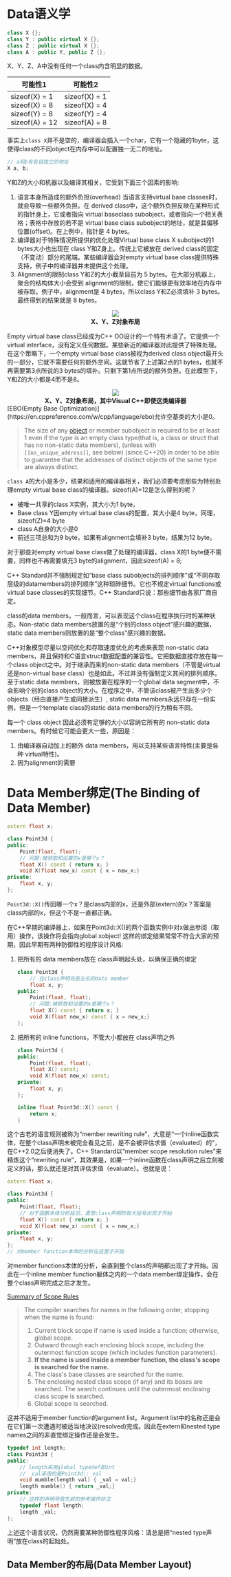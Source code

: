 # Data语义学

```C++
class X {};
class Y : public virtual X {};
class Z : public virtual X {};
class A : public Y, public Z {};
```

X、Y、Z、A中没有任何一个class内含明显的数据。

| 可能性1                                                      | 可能性2                                                      |
| ------------------------------------------------------------ | ------------------------------------------------------------ |
| sizeof(X) = 1<br/>sizeof(X) = 8<br/>sizeof(Y) = 8<br/>sizeof(A) = 12 | sizeof(X) = 1<br/>sizeof(X) = 4<br/>sizeof(Y) = 4<br/>sizeof(A) = 8 |

事实上`class X`并不是空的，编译器会插入一个char，它有一个隐藏的1byte，这使得class的不同object在内存中可以配置独一无二的地址。

```C++
// a和b有各自独立的地址
X a, b;
```

Y和Z的大小和机器以及编译其相关，它受到下面三个因素的影响:

1. 语言本身所造成的额外负担(overhead) 当语言支持virtual base classes时，就会导致一些额外负担。在 derived class中，这个额外负担反映在某种形式的指针身上，它或者指向 virtual baseclass subobject，或者指向一个相关表格；表格中存放的若不是 virtual base class subobject的地址，就是其偏移位置(offset)。在上例中，指针是 4 bytes。
2. 编译器对于特殊情况所提供的优化处理Virtual base class X subobject的1 bytes大小也出现在 class Y和Z身上。传统上它被放在 derived class的固定（不变动）部分的尾端。某些编译器会对empty virtual base class提供特殊支持，例子中的编译器并未提供这个处理。
3. Alignment的限制class Y和Z的大小截至目前为 5 bytes。在大部分机器上，聚合的结构体大小会受到 alignment的限制，使它们能够更有效率地在内存中被存取。例子中，alignment是 4 bytes，所以class Y和Z必须填补 3 bytes。最终得到的结果就是 8 bytes。

<center>
    <img src="./img/ClassDataLayout-1.png">
    <div><b>X、Y、Z对象布局</b></div>
</center>

Empty virtual base class已经成为C++ OO设计的一个特有术语了。它提供一个virtual interface，没有定义任何数据。某些新近的编译器对此提供了特殊处理。在这个策略下，一个empty virtual base class被视为derived class object最开头的一部分，它就不需要任何的额外空间。这就节省了上述第2点的1 bytes，也就不再需要第3点所说的3 bytes的填补。只剩下第1点所说的额外负担。在此模型下，Y和Z的大小都是4而不是8。

<center>
    <img src="./img/ClassDataLayout-2.png">
    <div><b>X、Y、Z对象布局，其中Visual C++即使这类编译器</b></div>
</center>
[EBO(Empty Base Optimization)](https://en.cppreference.com/w/cpp/language/ebo)允许空基类的大小是0。

> The size of any [object](https://en.cppreference.com/w/cpp/language/object) or member subobject is required to be at least 1 even if the type is an empty class type(that is, a class or struct that has no non-static data members), (unless with `[[no_unique_address]]`, see below) (since C++20) in order to be able to guarantee that the addresses of distinct objects of the same type are always distinct.

`class A`的大小是多少，结果和适用的编译器相关，我们必须要考虑那些为特别处理empty virtual base class的编译器。sizeof(A)=12是怎么得到的呢？

- 被唯一共享的class X实例，其大小为1 byte。
- Base class Y因empty virtual base class的配置，其大小是4 byte，同理，sizeof(Z)=4 byte
- class A自身的大小是0
- 前述三项总和为9 byte，如果有alignment会填补3 byte，结果为12 byte。

对于那些对empty virtual base class做了处理的编译器，class X的1 byte便不需要，同样也不再需要填充3 byte的alignment，因此sizeof(A) = 8;



C++ Standard并不强制规定如“base class subobjects的排列顺序”或“不同存取层级的datamembers的排列顺序”这种琐碎细节。它也不规定virtual functions或virtual base classes的实现细节。C++ Standard只说：那些细节由各家厂商自定。

class的data members，一般而言，可以表现这个class在程序执行时的某种状态。Non-static data members放置的是“个别的class object”感兴趣的数据，static data members则放置的是“整个class”感兴趣的数据。

C++对象模型尽量以空间优化和存取速度优化的考虑来表现 non-static data members，并且保持和C语言struct数据配置的兼容性。它把数据直接存放在每一个class object之中。对于继承而来的non-static data members（不管是virtual还是non-virtual base class）也是如此。不过并没有强制定义其间的排列顺序。至于static data members，则被放置在程序的一个global data segment中，不会影响个别的class object的大小。在程序之中，不管该class被产生出多少个objects（经由直接产生或间接派生）, static data members永远只存在一份实例，但是一个template class的static data members的行为稍有不同。

每一个 class object 因此必须有足够的大小以容纳它所有的 non-static data members。有时候它可能会更大一些，原因是：

1. 由编译器自动加上的额外 data members，用以支持某些语言特性(主要是各种 virtual特性)。
2. 因为alignment的需要

# Data Member绑定(The Binding of Data Member)

```C++
extern float x;

class Point3d {
public:
    Point(float, float);
    // 问题:被获取和设置的x是哪个x？
    float X() const { return x; }
    void X(float new_x) const { x = new_x;}
private:
    float x, y;
};
```

`Point3d::X()`传回哪一个x？是class内部的x，还是外部(extern)的x？答案是class内部的x，但这个不是一直都正确。



在C++早期的编译器上，如果在Point3d::X()的两个函数实例中对x做出参阅（取用）操作，该操作将会指向global xobject! 这样的绑定结果常常不符合大家的预期，因此早期有两种防御性的程序设计风格:

1. 把所有的 data members放在 class声明起头处，以确保正确的绑定

    

    ```C++
    class Point3d {
        // 在class声明先放左右的data member
        float x, y;
    public:
        Point(float, float);
        // 问题:被获取和设置的x是哪个x？
        float X() const { return x; }
        void X(float new_x) const { x = new_x;}    
    };
    ```

2. 把所有的 inline functions，不管大小都放在 class声明之外

    ```C++
    class Point3d {
    public:
        Point(float, float);
        float X() const;
        void X(float new_x) const;
    private:
    	float x, y;
    };
    
    inline float Point3d::X() const {
        return x;
    }
    ```

这个古老的语言规则被称为“member rewriting rule”，大意是“一个inline函数实体，在整个class声明未被完全看见之前，是不会被评估求值（evaluated）的”，在C++2.0之后便消失了。C++ Standard以“member scope resolution rules”来精炼这个“rewriting rule”，其效果是，如果一个inline函数在class声明之后立刻被定义的话，那么就还是对其评估求值（evaluate）。也就是说：

```C++
extern float x;

class Point3d {
public:
    Point(float, float);
	// 对于函数本体分析延迟，直至class声明的有大括号出现才开始
    float X() const { return x; }
    void X(float new_x) const { x = new_x;}
private:
    float x, y;
};
// 对member function本体的分析在这里才开始
```

对member functions本体的分析，会直到整个class的声明都出现了才开始。因此在一个inline member function躯体之内的一个data member绑定操作，会在整个class声明完成之后才发生。

[Summary of Scope Rules](https://learn.microsoft.com/en-us/cpp/cpp/summary-of-scope-rules?view=msvc-170)

> The compiler searches for names in the following order, stopping when the name is found:
>
> 1. Current block scope if name is used inside a function; otherwise, global scope.
> 2. Outward through each enclosing block scope, including the outermost function scope (which includes function parameters).
> 3. **If the name is used inside a member function, the class's scope is searched for the name.**
> 4. The class's base classes are searched for the name.
> 5. The enclosing nested class scope (if any) and its bases are searched. The search continues until the outermost enclosing class scope is searched.
> 6. Global scope is searched.



这并不适用于member function的argument list。Argument list中的名称还是会在它们第一次遭遇时被适当地决议(resolved)完成。因此在extern和nested type names之间的非直觉绑定操作还是会发生。

```C++
typedef int length;
class Point3d {
public:
    // length采用global typedef即int
    // _cal采用的是Point3d::_val
    void mumble(length val) { _val = val;}
    length mumble() { return _val;}
private:
    // 这样的声明导致先前的参考操作非法
    typedef float length;
    length _val;
};
```

上述这个语言状况，仍然需要某种防御性程序风格：请总是把“nested type声明”放在class的起始处。



## Data Member的布局(Data Member Layout)

